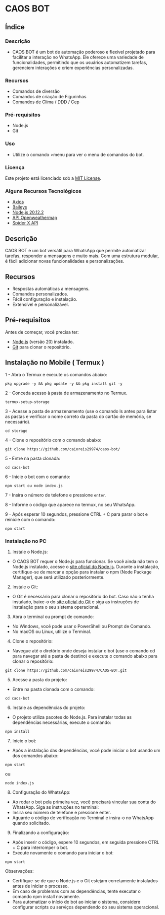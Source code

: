 # CAOS BOT

## Índice

### Descrição
- CAOS BOT é um bot de automação poderoso e flexível projetado para facilitar a interação no WhatsApp. Ele oferece uma variedade de funcionalidades, permitindo que os usuários automatizem tarefas, gerenciem interações e criem experiências personalizadas.
### Recursos
- Comandos de diversão
- Comandos de criação de Figurinhas
- Comandos de Clima / DDD / Cep
### Pré-requisitos
- Node.js
- Git
### Uso
- Utilize o comando >menu para ver o menu de comandos do bot.
### Licença
Este projeto está licenciado sob a [MIT License](LICENSE).
### Alguns Recursos Tecnológicos

- [Axios](https://axios-http.com/ptbr/docs/intro)
- [Baileys](https://github.com/WhiskeySockets/Baileys)
- [Node.js 20.12.2](https://nodejs.org/en)
- [API Openweathermap](openweathermap.org)
- [Spider X API](https://api.spiderx.com.br)
## Descrição

CAOS BOT é um bot versátil para WhatsApp que permite automatizar tarefas, responder a mensagens e muito mais. Com uma estrutura modular, é fácil adicionar novas funcionalidades e personalizações.

## Recursos

- Respostas automáticas a mensagens.
- Comandos personalizados.
- Fácil configuração e instalação.
- Extensível e personalizável.

## Pré-requisitos

Antes de começar, você precisa ter:

- [Node.js](https://nodejs.org/) (versão 20) instalado.
- [Git](https://git-scm.com/) para clonar o repositório.

## Instalação no Mobile ( Termux )
1 - Abra o Termux e execute os comandos abaixo:
```
pkg upgrade -y && pkg update -y && pkg install git -y
```

2 - Conceda acesso à pasta de armazenamento no Termux.
```
termux-setup-storage
```

3 - Acesse a pasta de armazenamento (use o comando ls antes para listar as pastas e verificar o nome correto da pasta do cartão de memória, se necessário).
```
cd storage
```

4 - Clone o repositório com o comando abaixo:
```
git clone https://github.com/caioreis29974/caos-bot/
```

5 - Entre na pasta clonada:
```
cd caos-bot
```

6 - Inicie o bot com o comando:
```
npm start ou node index.js
```

7 - Insira o número de telefone e pressione `enter`.

8 - Informe o código que aparece no termux, no seu WhatsApp.

9 - Após esperar 10 segundos, pressione CTRL + C para parar o bot e reinicie com o comando:
```
npm start
```

### Instalação no PC

1. Instale o Node.js:
- O CAOS BOT requer o Node.js para funcionar. Se você ainda não tem o Node.js instalado, acesse o [site oficial do Node.js](https://nodejs.org).
Durante a instalação, certifique-se de marcar a opção para instalar o npm (Node Package Manager), que será utilizado posteriormente.

2. Instale o Git:
- O Git é necessário para clonar o repositório do bot. Caso não o tenha instalado, baixe-o do [site oficial do Git](https://git-scm.com) e siga as instruções de instalação para o seu sistema operacional.

3. Abra o terminal ou prompt de comando:
- No Windows, você pode usar o PowerShell ou Prompt de Comando.
- No macOS ou Linux, utilize o Terminal.

4. Clone o repositório:
- Navegue até o diretório onde deseja instalar o bot (use o comando cd para navegar até a pasta de destino) e execute o comando abaixo para clonar o repositório:
```
git clone https://github.com/caioreis29974/CAOS-BOT.git
```

5. Acesse a pasta do projeto:
- Entre na pasta clonada com o comando:
```
cd caos-bot
```

6. Instale as dependências do projeto:
- O projeto utiliza pacotes do Node.js. Para instalar todas as dependências necessárias, execute o comando:
```
npm install
```

7. Inicie o bot:
- Após a instalação das dependências, você pode iniciar o bot usando um dos comandos abaixo:
```
npm start
```
ou
```
node index.js
```

8. Configuração do WhatsApp:

- Ao rodar o bot pela primeira vez, você precisará vincular sua conta do WhatsApp. Siga as instruções no terminal:
- Insira seu número de telefone e pressione enter.
- Aguarde o código de verificação no Terminal e insira-o no WhatsApp quando solicitado.

9. Finalizando a configuração:
- Após inserir o código, espere 10 segundos, em seguida pressione CTRL + C para interromper o bot.
- Execute novamente o comando para iniciar o bot:
```
npm start
```

Observações:
- Certifique-se de que o Node.js e o Git estejam corretamente instalados antes de iniciar o processo.
- Em caso de problemas com as dependências, tente executar o comando npm install novamente.
- Para automatizar o início do bot ao iniciar o sistema, considere configurar scripts ou serviços dependendo do seu sistema operacional.
